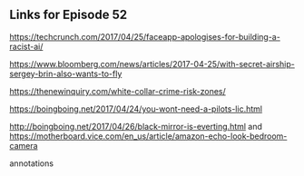 ## Links for Episode 52

https://techcrunch.com/2017/04/25/faceapp-apologises-for-building-a-racist-ai/

https://www.bloomberg.com/news/articles/2017-04-25/with-secret-airship-sergey-brin-also-wants-to-fly

https://thenewinquiry.com/white-collar-crime-risk-zones/

https://boingboing.net/2017/04/24/you-wont-need-a-pilots-lic.html

http://boingboing.net/2017/04/26/black-mirror-is-everting.html and https://motherboard.vice.com/en_us/article/amazon-echo-look-bedroom-camera

annotations